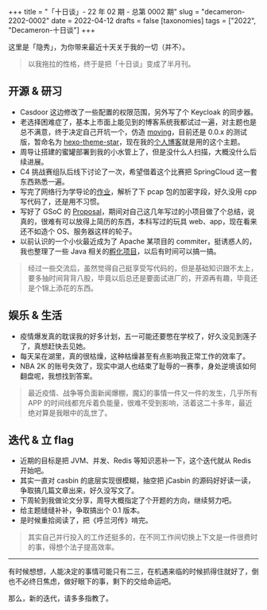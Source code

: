 +++
title = "「十日谈」- 22 年 02 期 - 总第 0002 期"
slug = "decameron-2202-0002"
date = 2022-04-12
drafts = false
[taxonomies]
tags = ["2022", "Decameron-十日谈"]
+++

这里是「隐秀」，为你带来最近十天关于我的一切（并不）。

> 以我拖拉的性格，终于是把「十日谈」变成了半月刊。

## 开源 & 研习

-   Casdoor 这边修改了一些配置的权限范围，另外写了个 Keycloak 的同步器。
-   老选择困难症了，基本上市面上能见到的博客系统我都试过一遍，对主题也是总不满意，终于决定自己开坑一个，仿造 [moving](https://github.com/huangyz0918/moving)，目前还是 0.0.x 的测试版，暂命名为 [hexo-theme-star](https://github.com/seriouszyx/hexo-theme-star)，现在我的[个人博客](https://blog.seriouszyx.com/)就是用的这个主题。
-   周导让搭建的蜜罐部署到我的小水管上了，但是没什么人扫描，大概没什么后续进展。
-   C4 挑战赛组队后线下讨论了一次，希望借着这个比赛把 SpringCloud 这一套东西熟悉一遍。
-   写完了网络行为学导论的[作业](https://www.yuque.com/nidewangyouxiaozhao/notes/wyem1v)，解析了下 pcap 包的加密字段，好久没用 cpp 写代码了，还是用不习惯。
-   写好了 GSoC 的 [Proposal](https://www.yuque.com/nidewangyouxiaozhao/notes/btre2m)，期间对自己这几年写过的小项目做了个总结，说真的，很难有可以放得上简历的东西，本科写过的玩具 web、app，现在看来还不如造个 OS、服务器这样的轮子。
-   以前认识的一个小伙最近成为了 Apache 某项目的 commiter，挺诱惑人的，我也整理了一些 Java 相关的[孵化项目](https://www.yuque.com/nidewangyouxiaozhao/notes/yrerpp)，以后有时间可以搞一搞。

> 经过一些交流后，虽然觉得自己挺享受写代码的，但是基础知识跟不太上，要多抽时间背背八股，毕竟以后总还是要面试进厂的，开源再有趣，毕竟还是个锦上添花的东西。

## 娱乐 & 生活

-   疫情爆发真的耽误我的好多计划，五一可能还要憋在学校了，好久没见到莲子了，真想赶快去见她。
-   每天呆在湖里，真的很枯燥，这种枯燥甚至有点影响我正常工作的效率了。
-   NBA 2K 的账号失效了，现实中湖人也结束了耻辱的一赛季，身处逆境该如何翻盘呢，我想找到答案。

> 最近疫情、战争等负面新闻爆棚，魔幻的事情一件又一件的发生，几乎所有 APP 的时间线都充斥着负能量，很难不受到影响，活着这二十多年，最近绝对算是我眼中的乱世了。

## 迭代 & 立 flag

-   近期的目标是把 JVM、并发、Redis 等知识恶补一下，这个迭代就从 Redis 开始吧。
-   其实一直对 casbin 的底层实现很模糊，抽空把 jCasbin 的源码好好读一读，争取搞几篇文章出来，好久没写文了。
-   下周轮到我做论文分享，周导大概指定了个开题的方向，继续努力吧。
-   给主题缝缝补补，争取搞出个 0.1 版本。
-   是时候重拾阅读了，把《呼兰河传》啃完。

> 其实自己并行投入的工作还挺多的，在不同工作间切换上下文是一件很费时的事，得想个法子提高效率。

---

有时候想想，人能决定的事情可能只有二三，在机遇来临的时候抓得住就好了，倒也不必终日焦虑，做好眼下的事，剩下的交给命运吧。

那么，新的迭代，请多多指教了。